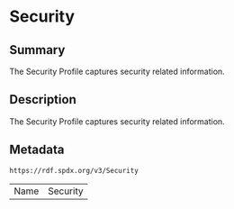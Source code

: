 <!-- Automatically generated by spec-parser v2.0.0 on 2024-01-12T14:00:21.817658+00:00 -->
<!-- SPDX-License-Identifier: Community-Spec-1.0 -->

# Security

## Summary

The Security Profile captures security related information.


## Description

The Security Profile captures security related information.


## Metadata

`https://rdf.spdx.org/v3/Security`


| | |
|---|---|
| Name | Security |



